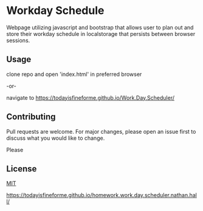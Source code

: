 # Workday Schedule

Webpage utilizing javascript and bootstrap that allows user to plan out and store their workday schedule in localstorage that persists between browser sessions.

## Usage

clone repo and open 'index.html' in preferred browser

-or-

navigate to https://todayisfineforme.github.io/Work.Day.Scheduler/

## Contributing
Pull requests are welcome. For major changes, please open an issue first to discuss what you would like to change.

Please

## License
[MIT](https://choosealicense.com/licenses/mit/)

https://todayisfineforme.github.io/homework.work.day.scheduler.nathan.hall/
